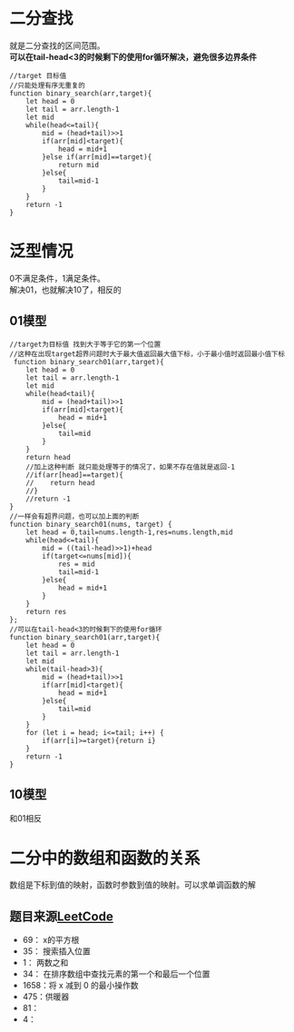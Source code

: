 # 二分查找
就是二分查找的区间范围。  
**可以在tail-head<3的时候剩下的使用for循环解决，避免很多边界条件**
```
//target 目标值
//只能处理有序无重复的
function binary_search(arr,target){
    let head = 0
    let tail = arr.length-1
    let mid
    while(head<=tail){
        mid = (head+tail)>>1
        if(arr[mid]<target){
            head = mid+1
        }else if(arr[mid]==target){
            return mid
        }else{
            tail=mid-1
        }
    }
    return -1
}
```
# 泛型情况
0不满足条件，1满足条件。  
解决01，也就解决10了，相反的  
## 01模型
```
//target为目标值 找到大于等于它的第一个位置
//这种在出现target超界问题时大于最大值返回最大值下标，小于最小值时返回最小值下标
 function binary_search01(arr,target){
    let head = 0
    let tail = arr.length-1
    let mid
    while(head<tail){
        mid = (head+tail)>>1
        if(arr[mid]<target){
            head = mid+1
        }else{
            tail=mid
        }
    }
    return head
    //加上这种判断 就只能处理等于的情况了，如果不存在值就是返回-1
    //if(arr[head]==target){
    //    return head
    //}
    //return -1
}
//一样会有超界问题，也可以加上面的判断
function binary_search01(nums, target) {
    let head = 0,tail=nums.length-1,res=nums.length,mid
    while(head<=tail){
        mid = ((tail-head)>>1)+head
        if(target<=nums[mid]){
            res = mid
            tail=mid-1
        }else{
            head = mid+1
        }
    }
    return res
};
//可以在tail-head<3的时候剩下的使用for循环
function binary_search01(arr,target){
    let head = 0
    let tail = arr.length-1
    let mid
    while(tail-head>3){
        mid = (head+tail)>>1
        if(arr[mid]<target){
            head = mid+1
        }else{
            tail=mid
        }
    }
    for (let i = head; i<=tail; i++) {
        if(arr[i]>=target){return i}
    }
    return -1
}
```
## 10模型
和01相反
# 二分中的数组和函数的关系
数组是下标到值的映射，函数时参数到值的映射。可以求单调函数的解
## 题目来源[LeetCode](https://leetcode-cn.com/)
- 69： x的平方根
- 35： 搜索插入位置
- 1： 两数之和
- 34： 在排序数组中查找元素的第一个和最后一个位置
- 1658：将 x 减到 0 的最小操作数
- 475：供暖器
- 81：
- 4：